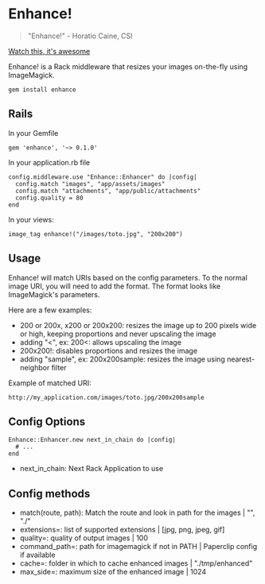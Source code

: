 Enhance!
========

> "Enhance!" - Horatio Caine, CSI

[Watch this, it's awesome](http://www.youtube.com/watch?v=Vxq9yj2pVWk)

Enhance! is a Rack middleware that resizes your images on-the-fly using ImageMagick.

    gem install enhance

Rails
-----

In your Gemfile

    gem 'enhance', '~> 0.1.0'

In your application.rb file

    config.middleware.use "Enhance::Enhancer" do |config|
      config.match "images", "app/assets/images"
      config.match "attachments", "app/public/attachments"
      config.quality = 80
    end
    
In your views:

    image_tag enhance!("/images/toto.jpg", "200x200")

Usage
-----

Enhance! will match URIs based on the config parameters. To the normal image URI, you will need to add the format. The format looks like ImageMagick's parameters.

Here are a few examples:

* 200 or 200x, x200 or 200x200: resizes the image up to 200 pixels wide or high, keeping proportions and never upscaling the image
* adding "<", ex: 200<: allows upscaling the image
* 200x200!: disables proportions and resizes the image
* adding "sample", ex: 200x200sample: resizes the image using nearest-neighbor filter

Example of matched URI:

    http://my_application.com/images/toto.jpg/200x200sample


Config Options
--------------

    Enhance::Enhancer.new next_in_chain do |config|
      # ...
    end
    
* next_in_chain: Next Rack Application to use

Config methods
-------

* match(route, path): Match the route and look in path for the images | "", "./"
* extensions=: list of supported extensions | [jpg, png, jpeg, gif]
* quality=: quality of output images | 100
* command_path=: path for imagemagick if not in PATH | Paperclip config if available
* cache=: folder in which to cache enhanced images | "./tmp/enhanced"
* max_side=: maximum size of the enhanced image | 1024
